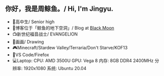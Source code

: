 ## 你好，我是周鲸鱼。/ Hi, I'm Jingyu.

- 🏫高中生/ Senior high
- 📜博客位于「鲸鱼的地下空洞」/ Blog at [Black Moon](https://me.ruakio.com)
- 📺新世纪福音战士/ EVANGELION
- 🎨画画/ Drawing
- 🎮Minecraft/Stardew Valley/Terraria/Don't Starve/KOF13
- 🔨VS Code/Firefox
- 💻Laptop: 
CPU: AMD 3500U
GPU: Vega 8
内存: 8GB DDR4 2400MHz
分辨率: 1920x1080
系统: Ubuntu 20.04